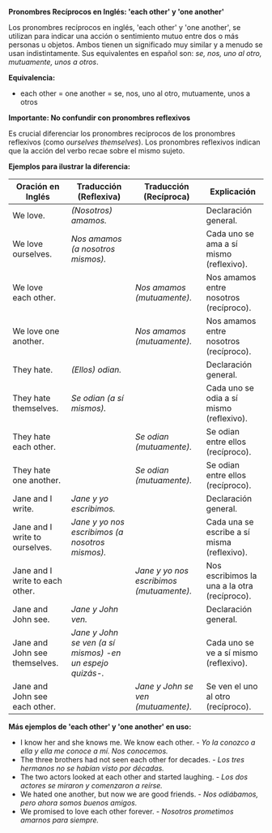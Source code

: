 

**Pronombres Recíprocos en Inglés: 'each other' y 'one another'**

Los pronombres recíprocos en inglés, 'each other' y 'one another', se utilizan para indicar una acción o sentimiento mutuo entre dos o más personas u objetos.  Ambos tienen un significado muy similar y a menudo se usan indistintamente. Sus equivalentes en español son: *se, nos, uno al otro, mutuamente, unos a otros*.

**Equivalencia:**

*   each other = one another = se, nos, uno al otro, mutuamente, unos a otros

**Importante: No confundir con pronombres reflexivos**

Es crucial diferenciar los pronombres recíprocos de los pronombres reflexivos (como *ourselves   themselves*). Los pronombres reflexivos indican que la acción del verbo recae sobre el mismo sujeto.

**Ejemplos para ilustrar la diferencia:**

| Oración en Inglés              | Traducción (Reflexiva)               | Traducción (Recíproca)        | Explicación                                                            |
| ------------------------------ | ------------------------------------ | ------------------------------ | ---------------------------------------------------------------------- |
| We love.                       | *(Nosotros) amamos.*                  |                                | Declaración general.                                                  |
| We love ourselves.             | *Nos amamos (a nosotros mismos).*   |                                | Cada uno se ama a sí mismo (reflexivo).                                  |
| We love each other.            |                                      | *Nos amamos (mutuamente).*     | Nos amamos entre nosotros (recíproco).                                  |
| We love one another.           |                                      | *Nos amamos (mutuamente).*     | Nos amamos entre nosotros (recíproco).                                  |
| They hate.                      | *(Ellos) odian.*                     |                                | Declaración general.                                                  |
| They hate themselves.          | *Se odian (a sí mismos).*            |                                | Cada uno se odia a sí mismo (reflexivo).                                  |
| They hate each other.         |                                      | *Se odian (mutuamente).*       | Se odian entre ellos (recíproco).                                        |
| They hate one another.        |                                      | *Se odian (mutuamente).*       | Se odian entre ellos (recíproco).                                        |
| Jane and I write.              | *Jane y yo escribimos.*               |                                | Declaración general.                                                  |
| Jane and I write to ourselves. | *Jane y yo nos escribimos (a nosotros mismos).* |                                | Cada una se escribe a sí misma (reflexivo).                                  |
| Jane and I write to each other.|                                      | *Jane y yo nos escribimos (mutuamente).* | Nos escribimos la una a la otra (recíproco).                             |
| Jane and John see.            | *Jane y John ven.*                   |                                | Declaración general.                                                  |
| Jane and John see themselves.   | *Jane y John se ven (a sí mismos) -en un espejo quizás-.* |                                | Cada uno se ve a sí mismo (reflexivo).                                  |
| Jane and John see each other.  |                                      | *Jane y John se ven (mutuamente).*  | Se ven el uno al otro (recíproco).                                       |

**Más ejemplos de 'each other' y 'one another' en uso:**

*   I know her and she knows me. We know each other. - *Yo la conozco a ella y ella me conoce a mí. Nos conocemos.*
*   The three brothers had not seen each other for decades. - *Los tres hermanos no se habían visto por décadas.*
*   The two actors looked at each other and started laughing. - *Los dos actores se miraron y comenzaron a reírse.*
*   We hated one another, but now we are good friends. - *Nos odiábamos, pero ahora somos buenos amigos.*
*   We promised to love each other forever. - *Nosotros prometimos amarnos para siempre.*

